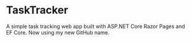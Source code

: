 # TaskTracker

A simple task tracking web app built with ASP.NET Core Razor Pages and EF Core.
Now using my new GitHub name.
